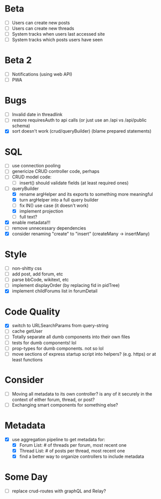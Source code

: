 # Beta
+ [ ] Users can create new posts
+ [ ] Users can create new threads
+ [ ] System tracks when users last accessed site
+ [ ] System tracks which posts users have seen

# Beta 2
+ [ ] Notifications (using web API)
+ [ ] PWA

# Bugs
+ [ ] Invalid date in threadlink
+ [ ] restore requiresAuth to api calls (or just use an /api vs /api/public schema)
+ [x] sort doesn't work (crud/queryBuilder) (blame prepared statements)

# SQL
+ [ ] use connection pooling
+ [ ] genericize CRUD controller code, perhaps
+ [ ] CRUD model code:
  + [ ] insert() should validate fields (at least required ones)
+ [ ] queryBuilder
  + [x] rename argHelper and its exports to something more meaningful
  + [x] turn argHelper into a full query builder
  + [ ] fix IN() use case (it doesn't work)
  + [x] implement projection
  + [ ] full text?
+ [x] enable metadata!!!
+ [ ] remove unnecessary dependencies
+ [x] consider renaming "create" to "insert" (createMany -> insertMany)

# Style
+ [ ] non-shitty css
+ [ ] add post, add forum, etc
+ [ ] parse bbCode, wikitext, etc
+ [ ] implement displayOrder (by replacing fid in pidTree)
+ [x] implement childForums list in forumDetail

# Code Quality
+ [x] switch to URLSearchParams from query-string
+ [ ] cache getUser
+ [ ] Totally separate all dumb components into their own files
+ [ ] tests for dumb components! lol
+ [ ] prop-types for dumb components. not so lol
+ [ ] move sections of express startup script into helpers? (e.g. https) or at least functions

# Consider
+ [ ] Moving all metadata to its own controller? is any of it securely in the context of either forum, thread, or post?
+ [ ] Exchanging smart components for something else?

# Metadata
+ [x] use aggregation pipeline to get metadata for:
  + [x] Forum List: # of threads per forum, most recent one
  + [x] Thread List: # of posts per thread, most recent one
  + [x] find a better way to organize controllers to include metadata

# Some Day
+ [ ] replace crud-routes with graphQL and Relay?
